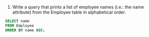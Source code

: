 
1. Write a query that prints a list of employee names (i.e.: the name attribute) from the Employee table in alphabetical order.

```sql
SELECT name
FROM Employee
ORDER BY name ASC;
```

